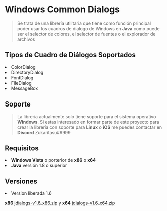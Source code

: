 # Windows Common Dialogs
> Se trata de una librería utilitaria que tiene como función principal poder usar los cuadros de dialogo de Windows en **Java** como puede ser el selector de colores, el selector de fuentes o el explorador de archivos
## Tipos de Cuadro de Diálogos Soportados
<li>ColorDialog
<li>DirectoryDialog
<li>FontDialog
<li>FileDialog
<li>MessageBox

## Soporte
>La librería actualmente solo tiene soporte para el sistema operativo **Windows**. Si estas interesado en formar parte de este proyecto para crear la librería con soporte para **Linux** o **iOS** me puedes contactar en **Discord** Zukaritasu#9999

## Requisitos 
<li> <b>Windows Vista</b> o porterior de <b>x86</b> o <b>x64</b>
<li> <b>Java</b> versión 1.8 o superior

## Versiones

<li> Version liberada 1.6<p>

**x86** [jdialogs-v1.6_x86.zip](https://github.com/Zukaritasu/jdialogs/jdialogs-v1.6_x86.zip) y
**x64** [jdialogs-v1.6_x64.zip](https://github.com/Zukaritasu/jdialogs/jdialogs-v1.6_x64.zip)

